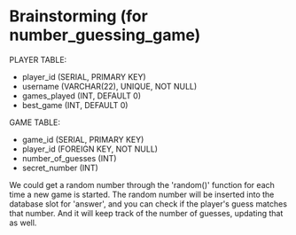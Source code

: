# Brainstorming (for number_guessing_game)
PLAYER TABLE: 
- player_id (SERIAL, PRIMARY KEY)
- username (VARCHAR(22), UNIQUE, NOT NULL)
- games_played (INT, DEFAULT 0)
- best_game (INT, DEFAULT 0)

GAME TABLE:
- game_id (SERIAL, PRIMARY KEY)
- player_id (FOREIGN KEY, NOT NULL)
- number_of_guesses (INT)
- secret_number (INT)

We could get a random number through the 'random()' function for each time a new game is started. The random number will be inserted into the database slot for 'answer', and you can check if the player's guess matches that number. And it will keep track of the number of guesses, updating that as well.
